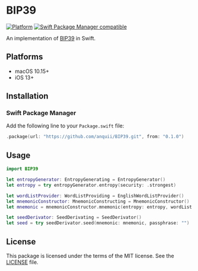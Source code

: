 # BIP39

[![Platform](https://img.shields.io/badge/Platforms-macOS%20%7C%20iOS-4E4E4E.svg?colorA=28a745)](#platforms) [![Swift Package Manager compatible](https://img.shields.io/badge/SPM-compatible-brightgreen.svg?style=flat&colorA=28a745&&colorB=4E4E4E)](#swift-package-manager)

An implementation of [BIP39](https://github.com/bitcoin/bips/blob/master/bip-0039.mediawiki) in Swift.

## Platforms
- macOS 10.15+
- iOS 13+

## Installation

### Swift Package Manager

Add the following line to your `Package.swift` file:
```swift
.package(url: "https://github.com/anquii/BIP39.git", from: "0.1.0")
```

## Usage

```swift
import BIP39

let entropyGenerator: EntropyGenerating = EntropyGenerator()
let entropy = try entropyGenerator.entropy(security: .strongest)

let wordListProvider: WordListProviding = EnglishWordListProvider()
let mnemonicConstructor: MnemonicConstructing = MnemonicConstructor()
let mnemonic = mnemonicConstructor.mnemonic(entropy: entropy, wordList: wordListProvider.wordList)

let seedDerivator: SeedDerivating = SeedDerivator()
let seed = try seedDerivator.seed(mnemonic: mnemonic, passphrase: "")
```

## License

This package is licensed under the terms of the MIT license. See the [LICENSE](LICENSE) file.
